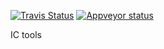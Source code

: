 [![Travis Status](https://travis-ci.org/drom/ici.svg?branch=master)](https://travis-ci.org/drom/ici)
[![Appveyor status](https://ci.appveyor.com/api/projects/status/hwpafp6luo0r4mv8?svg=true)](https://ci.appveyor.com/project/drom/ici)

IC tools

